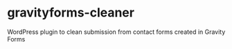 # gravityforms-cleaner
WordPress plugin to clean submission from contact forms created in Gravity Forms
